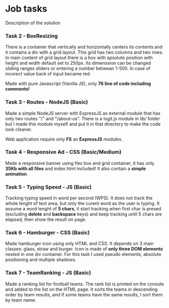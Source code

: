 # Job tasks

Description of the solution

### Task 2 - BoxResizing

There is a container that vertically and horizontally centers its contents and it contains a div with a grid layout. This grid has two columns and two rows. In main content of grid layout there is a box with apsolute position with height and width default set to 250px. Its dimenssion can be changed sliding ranges sliders or entering a number betwean 1-500. In case of incorect value back of input became red.

Made with pure Javascript (Vanilla JS), only **76 line of code including comments!**

### Task 3 - Routes - NodeJS (Basic)

Made a simple NodeJS server with ExpressJS as external module that has only two routes "/" and "/about-us". There is a logit.js module in lib/ folder but I made this module myself and put it in that directory to make the code look cleaner.

Web application require only **FS** an **ExpressJS** modules.

### Task 4 - Responsive Ad - CSS (Basic/Medium)

Made a responsive banner using flex box and grid container, it has only **35Kb with all files** and index.html included!
It also contain a **simple animation**.

### Task 5 - Typing Speed - JS (Basic)

Tracking typing speed in word per second (WPS).
It does not track the whole lenght of text area, but only the curent word as the user is typing.
It assume a word lenght of **5 chars**, it start tracking when first char is presed
(escluding **delete** and **backspace** keys) and keep tracking until 5 chars are elapsed,
then show the result on page.

### Task 6 - Hamburger - CSS (Basic)

Made hamburger icon using only HTML and CSS. It depends on 3 main classes: glass, straw and burger. Icon is made of **only three DOM elements** nested in one div container. For this task I used pseudo elements, absolute positioning and multiple shadows.

### Task 7 - TeamRanking - JS (Basic)

Made a ranking list for football teams. The rank list is printed on the console and added to the list on the HTML page. It sorts the teams in descending order by team results, and if some teams have the same results, I sort them by team name.
